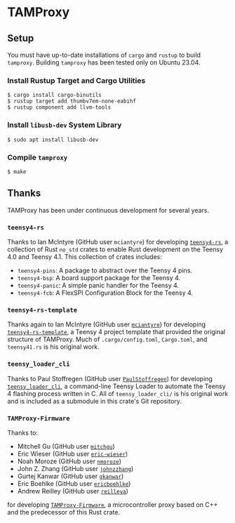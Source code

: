 # TAMProxy

## Setup

You must have up-to-date installations of `cargo` and `rustup` to build `tamproxy`.  Building `tamproxy` has been tested only on Ubuntu 23.04.

### Install Rustup Target and Cargo Utilities

```
$ cargo install cargo-binutils
$ rustup target add thumbv7em-none-eabihf
$ rustup component add llvm-tools
```

### Install `libusb-dev` System Library

```
$ sudo apt install libusb-dev
```

### Compile `tamproxy`

```
$ make
```

## Thanks

TAMProxy has been under continuous development for several years.

### `teensy4-rs`

Thanks to Ian McIntyre (GitHub user `mciantyre`) for developing [`teensy4-rs`](https://github.com/mciantyre/teensy4-rs), a collection of Rust `no_std` crates to enable Rust development on the Teensy 4.0 and Teensy 4.1.  This collection of crates includes:
- `teensy4-pins`: A package to abstract over the Teensy 4 pins.
- `teensy4-bsp`: A board support package for the Teensy 4.
- `teensy4-panic`: A simple panic handler for the Teensy 4.
- `teensy4-fcb`: A FlexSPI Configuration Block for the Teensy 4.

### `teensy4-rs-template`
Thanks again to Ian McIntyre (GitHub user [`mciantyre`](https://github.com/mciantyre)) for developing [`teensy4-rs-template`](https://github.com/mciantyre/teensy4-rs-template), a Teensy 4 project template that provided the original structure of TAMProxy.  Much of `.cargo/config.toml`, `Cargo.toml`, and `teensy41.rs` is his original work.

### `teensy_loader_cli`
Thanks to Paul Stoffregen (GitHub user [`PaulStoffregen`](https://github.com/PaulStoffregen/)) for developing [`teensy_loader_cli`](https://github.com/PaulStoffregen/teensy_loader_cli), a command-line Teensy Loader to automate the Teensy 4 flashing process written in C.  All of `teensy_loader_cli/` is his original work and is included as a submodule in this crate's Git repository.

### `TAMProxy-Firmware`
Thanks to:
- Mitchell Gu (GitHub user [`mitchgu`](https://github.com/mitchgu))
- Eric Wieser (GitHub user [`eric-wieser`](https://github.com/eric-wieser))
- Noah Moroze (GitHub user [`nmoroze`](https://github.com/nmoroze))
- John Z. Zhang (GitHub user [`johnzzhang`](https://github.com/johnzzhang))
- Gurtej Kanwar (GitHub user [`gkanwar`](https://github.com/gkanwar))
- Eric Boehlke (GitHub user [`ericboehlke`](https://github.com/ericboehlke))
- Andrew Reilley (GitHub user [`reilleya`](https://github.com/reilleya))

for developing [`TAMProxy-Firmware`](https://github.com/MASLAB/TAMProxy-Firmware), a microcontroller proxy based on C++ and the predecessor of this Rust crate.